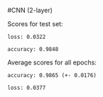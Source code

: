 #CNN (2-layer)

  Scores for test set:
  
    loss: 0.0322
    
    accuracy: 0.9848
  
  Average scores for all epochs:
  
    accuracy: 0.9865 (+- 0.0176)
    
    loss: 0.0377
